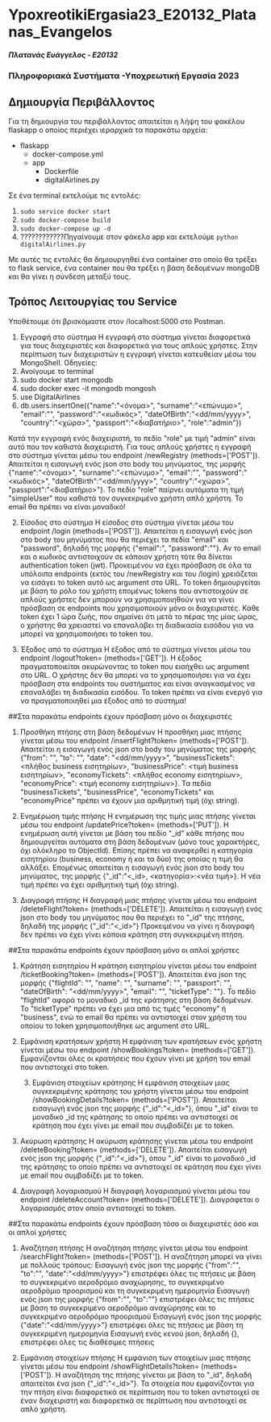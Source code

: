 # YpoxreotikiErgasia23_E20132_Platanas_Evangelos

##### Πλατανάς Ευάγγελος - Ε20132
### Πληροφοριακά Συστήματα -Υποχρεωτική Εργασία 2023

## Δημιουργία Περιβάλλοντος
Για τη δημιουργία του περιβάλλοντος απαιτείται η λήψη του φακέλου flaskapp ο οποίος περιέχει ιεραρχικά τα παρακάτω αρχεία:

- flaskapp
  - docker-compose.yml
  - app
    - Dockerfile
    - digitalAirlines.py

Σε ένα terminal εκτελούμε τις εντολές:
1. `sudo service docker start`
2. `sudo docker-compose build`
3. `sudo docker-compose up -d`
4. ????????????Πηγαίνουμε στον φάκελο app και εκτελούμε `python digitalAirlines.py` 

Με αυτές τις εντολές θα δημιουργηθεί ένα container στο οποίο θα τρέξει το flask service, ένα container που θα τρέξει η βάση δεδομένων mongoDB και θα γίνει η σύνδεση μεταξύ τους.


## Τρόπος Λειτουργίας του Service
Υποθέτουμε ότι βρισκόμαστε στον /localhost:5000 στο Postman.

1. Εγγραφή στο σύστημα
  Η εγγραφή στο σύστημα γίνεται διαφορετικά για τους διαχειριστές και διαφορετικά για τους απλούς χρήστες.
  Στην περίπτωση των διαχειριστών η εγγραφή γίνεται κατευθείαν μέσω του MongoShell. Οδηγείες:
  1. Ανοίγουμε το terminal
  2. sudo docker start mongodb
  3. sudo docker exec -it mongodb mongosh
  4. use DigitalAirlines
  5. db.users.insertOne({"name":"<όνομα>", "surname":"<επώνυμο>", "email":"<email>", "password":"<κωδικός>", "dateOfBirth":"<dd/mm/yyyy>", "country":"<χώρα>", "passport":"<διαβατήριο>", "role":"admin"})
  
  Κατά την εγγραφή ενός διαχειριστή, το πεδίο "role" με τιμή "admin" είναι αυτό που τον καθιστά διαχειριστή. Για τους απλούς χρήστες η εγγραφή στο σύστημα γίνεται μέσω του endpoint /newRegistry (methods=['POST']). Απαιτείται η εισαγωγή ενός json στο body του μηνύματος, της μορφής {"name":"<όνομα>", "surname":"<επώνυμο>", "email":"<email>", "password":"<κωδικός>", "dateOfBirth":"<dd/mm/yyyy>", "country":"<χώρα>", "passport":"<διαβατήριο>"}. Το πεδίο "role" παίρνει αυτόματα τη τιμή "simpleUser" που καθιστά τον συγκεκριμένο χρήστη απλό χρήστη.
    To email θα πρέπει να είναι μοναδικό!

  
2. Είσοδος στο σύστημα
  Η είσοδος στο σύστημα γίνεται μέσω του endpoint /login (methods=['POST']). Απαιτείται η εισαγωγή ενός json στο body του μηνύματος που θα περιέχει τα πεδία "email" και "password", δηλαδή της μορφής {"email":"<email>, "password":"<password>"}. Αν το email και o κωδικός αντιστοιχούν σε κάποιον χρήστη τότε θα δίνεται authentication token (jwt). Προκειμένου να έχει πρόσβαση σε όλα τα υπόλοιπα endpoints (εκτός του /newRegistry και του /login) χρειάζεται να εισάγει το token αυτό ως argument στο URL. Το token δημιουργείται με βάση το ρόλο του χρήστη επομένως tokens που αντιστοιχούν σε απλούς χρήστες δεν μπορούν να χρησιμοποιηθούν για να γίνει πρόσβαση σε endpoints που χρησιμοποιούν μόνο οι διαχειριστές. Κάθε token έχει 1 ώρα ζωής, που σημαίνει ότι μετά το πέρας της μίας ώρας, ο χρήστης θα χρειαστεί να επαναλάβει τη διαδικασία εισόδου για να μπορεί να χρησιμοποιήσει το token του.

  
  3. Έξοδος από το σύστημα
  Η έξοδος από το σύστημα γίνεται μέσω του endpoint /logout?token=<token> (methods=['GET']). H έξοδος πραγματοποιείται ακυρώνοντας το token που εισήχθει ως argument στο URL. Ο χρήστης δεν θα μπορεί να το χρησιμοποιήσει για να έχει πρόσβαση στα endpoints του συστήματος και είναι αναγκασμένος να επαναλάβει τη διαδικασία εισόδου. Το token πρέπει να είναι ενεργό για να πραγματοποιηθεί μια έξοδος από το σύστημα!
  
  
  ##Στα παρακάτω endpoints έχουν πρόσβαση μόνο οι διαχειριστές
  
1. Προσθήκη πτήσης στη βάση δεδομένων
  Η προσθήκη μιας πτήσης γίνεται μέσω του endpoint /insertFlight?token=<token> (methods=['POST']). Απαιτείται η εισαγωγή ενός json στο body του μηνύματος της μορφής {"from": "<from>", "to": "<to>", "date": "<dd/mm/yyyy>", "businessTickets": <πλήθος business εισητηρίων>, "businessPrice": <τιμή business εισητηρίων>, "economyTickets": <πλήθος economy εισητηρίων>, "economyPrice": <τιμή economy εισητηρίων>}. Τα πεδία "businessTickets", "businessPrice", "economyTickets" και "economyPrice" πρέπει να έχουν μια αριθμητική τιμή (όχι string).
  
  2. Ενημέρωση τιμής πτήσης
  Η ενημέρωση της τιμής μιας πτήσης γίνεται μέσω του endpoint /updatePrice?token=<token> (methods=['PUT']). Η ενημέρωση αυτή γίνεται με βάση του πεδίο "_id" κάθε πτήσης που δημιουργείται αυτόματα στη βάση δεδομένων (μόνο τους χαρακτήρες, όχι ολόκληρο το ObjectId). Επίσης πρέπει να αναφερθεί η κατηγορία εισητηρίου (business, economy ή και τα δύο) της οποίας η τιμή θα αλλάξει. Επομένως απαιτείται η εισαγωγή ενός json στο body του μηνύματος, της μορφής {"_id":"<_id>, <κατηγορία>:<νέα τιμή>}. Η νέα τιμή πρέπει να έχει αριθμητική τιμή (όχι string).
  
  3. Διαγραφή πτήσης
  Η διαγραφή μιας πτήσης γίνεται μέσω του endpoint /deleteFlight?token=<token> (methods=['DELETE']). Απαιτείται η εισαγωγή ενός json στο body του μηνύματος που θα περιέχει το "_id" της πτήσης, δηλαδή της μορφής {"_id":"<_id>"} Προκειμένου να γίνει η διαγραφή δεν πρέπει να έχει γίνει κάποια κράτηση στη συγκεκριμένη πτήση.
  
  
  ##Στα παρακάτω endpoints έχουν πρόσβαση μόνο οι απλοί χρήστες

  1. Κράτηση εισητηρίου
Η κράτηση εισητηρίου γίνεται μέσω του endpoint /ticketBooking?token=<token> (methods=['POST']). Απαιτείται ένα json της μορφής {"flightId": "<flightId>", "name": "<name>", "surname": "<surname>", "passport": "<passport>", "dateOfBirth": "<dd/mm/yyyy>", "email": "<email>", "ticketType": "<ticketType>"}. Το πεδίο "flightId" αφορά το μοναδικό _id της κράτησης στη βάση δεδομένων. Το "ticketType" πρέπει να έχει μια από τις τιμές "economy" ή "business", ενώ το email θα πρέπει να αντιστοιχεί στον χρήστη του οποίου το token χρησιμοποιήθηκε ως argument στο URL.

2. Εμφάνιση κρατήσεων χρήστη
   Η εμφάνιση των κρατήσεων ενός χρήστη γίνεται μέσω του endpoint /showBookings?token=<token> (methods=['GET']). Εμφανίζονται όλες οι κρατήσεις που έχουν γίνει με χρήση του email που αντιστοιχεί στο token.

   3. Εμφάνιση στοιχείων κράτησης
   Η εμφάνιση στοιχείων μιας συγκεκριμένης κράτησης του χρήστη γίνεται μέσω του endpoint /showBookingDetails?token=<token> (methods=['POST']). Απαιτείται εισαγωγή ενός json της μορφής {"_id":"<_id>"}, όπου "_id" είναι το μοναδικό _id της κράτησης το οποίο πρέπει να αντιστοιχεί σε κράτηση που έχει γίνει με email που συμβαδίζέι με το token.

4. Ακύρωση κράτησης
  Η ακύρωση κράτησης γίνεται μέσω του endpoint /deleteBooking?token=<token> (methods=['DELETE']). Απαιτείται εισαγωγή ενός json της μορφής {"_id":"<_id>"}, όπου "_id" είναι το μοναδικό _id της κράτησης το οποίο πρέπει να αντιστοιχεί σε κράτηση που έχει γίνει με email που συμβαδίζέι με το token.

5. Διαγραφή λογαριασμού
   Η διαγραφή λογαριασμού γίνεται μέσω του endpoint /deleteAccount?token=<token> (methods=['DELETE']). Διαγράφεται ο λογαριασμός στον οποίο αντιστοιχεί το token. 
  
  ##Στα παρακάτω endpoints έχουν πρόσβαση τόσο οι διαχειριστές όσο και οι απλοί χρήστες
  
  1. Αναζήτηση πτήσης
  Η αναζήτηση πτήσης γίνεται μέσω του endpoint /searchFlight?token=<token> (methods=['POST']). Η αναζήτηση μπορεί να γίνει με πολλούς τρόπους:
    Εισαγωγή ενός json της μορφής {"from":"<from>", "to":"<to>", "date":"<dd/mm/yyyy>"} επιστρέφει όλες τις πτήσεις με βάση το συγκεκριμένο αεροδρόμιο αναχώρησης, το συγκεκριμένο αεροδρόμιο προορισμού και τη συγκεκριμένη ημερομηνία
    Εισαγωγή ενός json της μορφής {"from":"<from>", "to":"<to>"} επιστρέφει όλες τις πτήσεις με βάση το συγκεκριμένο αεροδρόμιο αναχώρησης και το συγκεκριμένο αεροδρόμιο προορισμού
    Εισαγωγή ενός json της μορφής {"date":"<dd/mm/yyyy>"} επιστρέφει όλες τις πτήσεις με βάση  τη συγκεκριμένη ημερομηνία
  Εισαγωγή ενός κενού json, δηλαδή {}, επιστρέφει όλες τις διαθέσιμες πτήσεις
  
  
  2. Εμφάνιση στοιχείων πτήσης
  Η εμφάνιση των στοιχείων μιας πτήσης γίνεται μέσω του endpoint /showFlightDetails?token=<token> (methods=['POST']). Η αναζήτηση της πτήσης γίνεται με βάση το "_id", δηλαδή απαιτείται ένα json {"_id":"<_id>"}. Τα στοιχεία που εμφανίζονται για την πτήση είναι διαφορετικά σε περίπτωση που το token αντιστοιχεί σε έναν διαχειριστή και διαφορετικά σε περίπτωση που αντιστοιχεί σε απλό χρήστη.
  

   
  
